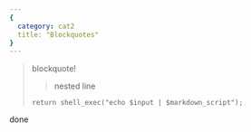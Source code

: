 ```yaml
---
{
  category: cat2
  title: "Blockquotes"
}
---
```

> blockquote!
> 
> > nested line
>
>     return shell_exec("echo $input | $markdown_script");

done